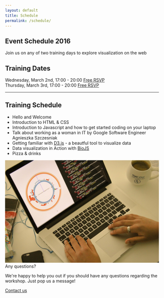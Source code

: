 ```yaml
---
layout: default
title: Schedule
permalink: /schedule/
---
```

<section class="blue lighten-3">
  <div class="container">
    <div class="row">
      <div class="RSVP col s12 white-text">
          <h1>Event Schedule 2016</h1>
      </div>
    </div>
  </div>
</section>
<section class="blue lighten-3 white-text">
	<div class="container">
		<div class="row">
			<div class="col s12">
				<p class="subheader">Join us on any of two training days to explore
				visualization on the web</p>
			</div>
		</div>
	</div>
</section>
<section class="container">
  <article>
    <div class="row">
      <div class="col s12">
        <h2>Training Dates</h2>
          <div class="row">
            <div class="col s12 m6">
              Wednesday, March 2nd, 17:00 - 20:00 <a class="btn tertiary-bg uppercase right" href="#" target="_blank">Free RSVP</a>
            </div>
          </div>
          <div class="row">
            <div class="col s12 m6">
              Thursday, March 3rd, 17:00 - 20:00 <a class="btn tertiary-bg uppercase right" href="#" target="_blank">Free RSVP</a>
            </div>
          </div>
        </ul>
      </div>
    </div>
    <hr/>
    <section class="padded">
    <div class="row">
      <div class="col s12 m8">
        <h2>Training Schedule</h2>
        <ul>
          <li class="mt-1">Hello and Welcome</li>
          <li class="mt-1">Introduction to HTML &amp; CSS</li>
          <li class="mt-1">Introduction to Javascript and how to get started coding on your laptop</li>
          <li class="mt-1">Talk about working as a woman in IT by Google Software Engineer Agnieszka Szczesniak</li>
          <li class="mt-1">Getting familiar with <a href="http://d3js.org/" target="dthree">D3.js</a> - a beautful tool to visualize data</li>
          <li class="mt-1">Data visualization in Action with <a href="http://www.biojs.net" target="biojs">BioJS</a></li>
          <li class="mt-1">Pizza &amp; drinks</li>
        </ul>
      </div>
      <div class="col s12 m4">
          <div class="card blue lighten-3">
            <div class="card-image">
              <img src="/media/contact-us.jpg"/>
              <span class="card-title primary-color">Any questions?</span>
            </div>
            <div class="card-content">
              <p class="white-text">We're happy to help you out if you should have any questions regarding the workshop. 
              Just pop us a message!</p>
            </div>
            <div class="card-action">
              <a href="/contact">Contact us</a>
            </div>
          </div>
      </div>
    </div>
    </section>
  </article>
</section>
